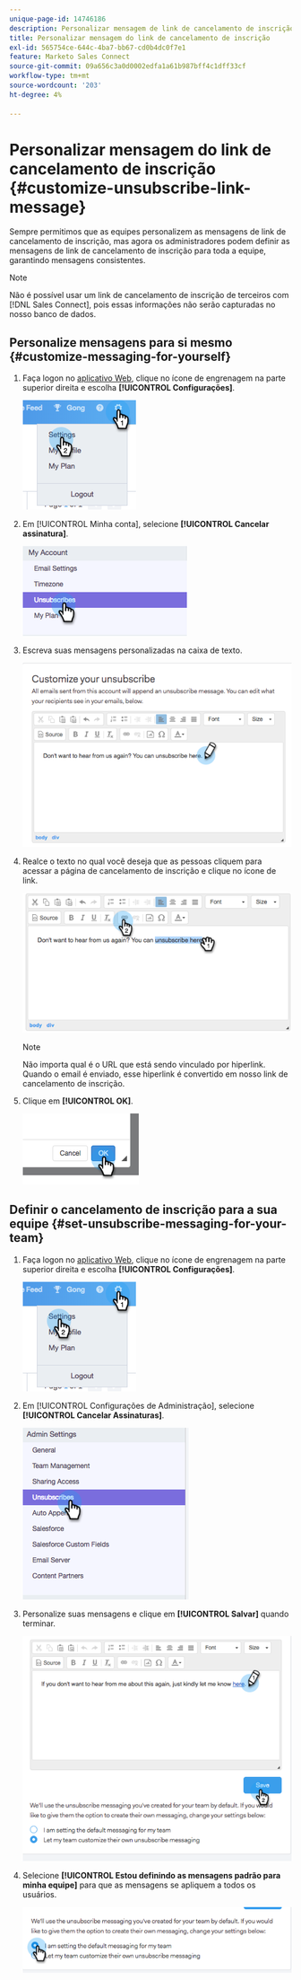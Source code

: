 ```yaml
---
unique-page-id: 14746186
description: Personalizar mensagem de link de cancelamento de inscrição - Documentação do Marketo - Documentação do produto
title: Personalizar mensagem do link de cancelamento de inscrição
exl-id: 565754ce-644c-4ba7-bb67-cd0b4dc0f7e1
feature: Marketo Sales Connect
source-git-commit: 09a656c3a0d0002edfa1a61b987bff4c1dff33cf
workflow-type: tm+mt
source-wordcount: '203'
ht-degree: 4%

---
```


# Personalizar mensagem do link de cancelamento de inscrição {#customize-unsubscribe-link-message}

Sempre permitimos que as equipes personalizem as mensagens de link de cancelamento de inscrição, mas agora os administradores podem definir as mensagens de link de cancelamento de inscrição para toda a equipe, garantindo mensagens consistentes.

>[!NOTE]
>
>Não é possível usar um link de cancelamento de inscrição de terceiros com [!DNL Sales Connect], pois essas informações não serão capturadas no nosso banco de dados.

## Personalize mensagens para si mesmo {#customize-messaging-for-yourself}

1. Faça logon no [aplicativo Web](https://toutapp.com/login), clique no ícone de engrenagem na parte superior direita e escolha **[!UICONTROL Configurações]**.

   ![](assets/one.png)

1. Em [!UICONTROL Minha conta], selecione **[!UICONTROL Cancelar assinatura]**.

   ![](assets/two-1.png)

1. Escreva suas mensagens personalizadas na caixa de texto.

   ![](assets/three-1.png)

1. Realce o texto no qual você deseja que as pessoas cliquem para acessar a página de cancelamento de inscrição e clique no ícone de link.

   ![](assets/four-1.png)

   >[!NOTE]
   >
   >Não importa qual é o URL que está sendo vinculado por hiperlink. Quando o email é enviado, esse hiperlink é convertido em nosso link de cancelamento de inscrição.

1. Clique em **[!UICONTROL OK]**.

   ![](assets/five.png)

## Definir o cancelamento de inscrição para a sua equipe {#set-unsubscribe-messaging-for-your-team}

1. Faça logon no [aplicativo Web](https://toutapp.com/login), clique no ícone de engrenagem na parte superior direita e escolha **[!UICONTROL Configurações]**.

   ![](assets/six.png)

1. Em [!UICONTROL Configurações de Administração], selecione **[!UICONTROL Cancelar Assinaturas]**.

   ![](assets/eight.png)

1. Personalize suas mensagens e clique em **[!UICONTROL Salvar]** quando terminar.

   ![](assets/seven.png)

1. Selecione **[!UICONTROL Estou definindo as mensagens padrão para minha equipe]** para que as mensagens se apliquem a todos os usuários.

   ![](assets/eleven.png)
